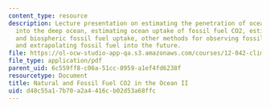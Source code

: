 ```yaml
---
content_type: resource
description: Lecture presentation on estimating the penetration of ocean surface waters
  into the deep ocean, estimating ocean uptake of fossil fuel CO2, estimating ocean
  and biospheric fossil fuel uptake, other methods for observing fossil fuel CO2 uptake,
  and extrapolating fossil fuel into the future.
file: https://ol-ocw-studio-app-qa.s3.amazonaws.com/courses/12-842-climate-physics-and-chemistry-fall-2008/d48c55a17b70a2a4416cb02d53a68ffc_part4_lec2.pdf
file_type: application/pdf
parent_uid: 6c559ff8-c06a-51cc-8959-a1ef4fd6238f
resourcetype: Document
title: Natural and Fossil Fuel CO2 in the Ocean II
uid: d48c55a1-7b70-a2a4-416c-b02d53a68ffc
---
```


